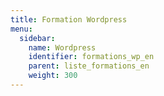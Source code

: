 ```yaml
---
title: Formation Wordpress 
menu:
  sidebar:
    name: Wordpress
    identifier: formations_wp_en
    parent: liste_formations_en
    weight: 300
---
```

